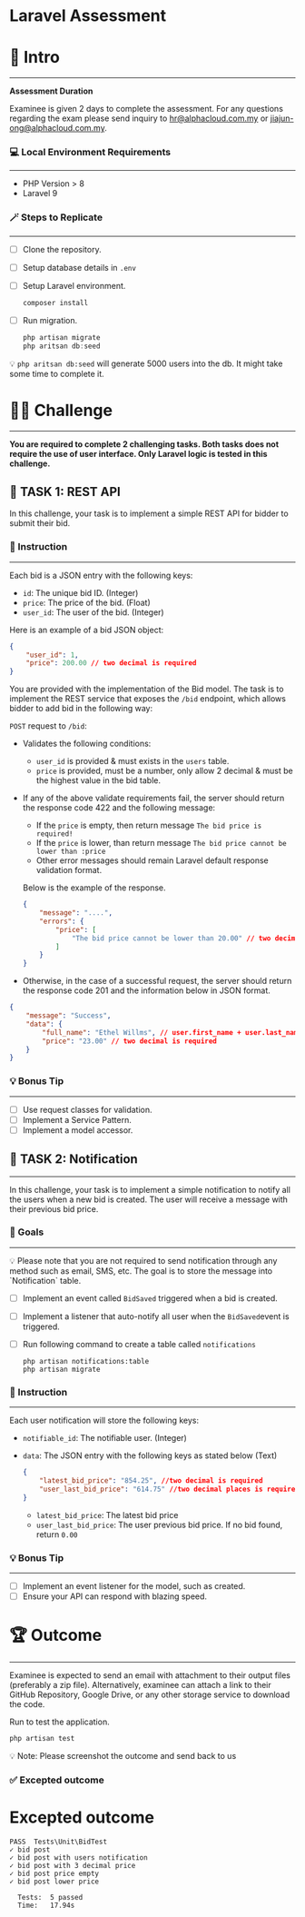 # Laravel **Assessment**

# 👋 Intro

---

**Assessment Duration**

Examinee is given 2 days to complete the assessment. For any questions regarding the exam please send inquiry to [hr@alphacloud.com.my](mailto:hr@alphacloud.com.my) or [jiajun-ong@alphacloud.com.my](mailto:jiajun-ong@alphacloud.com.my).

### 💻 Local Environment Requirements

---

- PHP Version > 8
- Laravel 9

### 🪄 **Steps to Replicate**

---

- [ ]  Clone the repository.
- [ ]  Setup database details in `.env`
- [ ]  Setup Laravel environment.
    
    ```powershell
    composer install
    ```
    
- [ ]  Run migration.
    
    ```powershell
    php artisan migrate
    php aritsan db:seed
    ```
    <aside>
💡 `php aritsan db:seed` will generate 5000 users into the db. It might take some time to complete it.

</aside>

# 👨‍💻 Challenge

---

**You are required to complete 2 challenging tasks. Both tasks does not require the use of user interface. Only Laravel logic is tested in this challenge.**

## 📝 TASK 1: REST API

In this challenge, your task is to implement a simple REST API for bidder to submit their bid.

### 📃 Instruction

---

Each bid is a JSON entry with the following keys:

- `id`: The unique bid ID. (Integer)
- `price`: The price of the bid. (Float)
- `user_id`: The user of the bid. (Integer)

Here is an example of a bid JSON object:

```json
{
    "user_id": 1,
    "price": 200.00 // two decimal is required
}
```

You are provided with the implementation of the Bid model. The task is to implement the REST service that exposes the `/bid` endpoint, which allows bidder to add bid in the following way:

`POST` request to `/bid`:

- Validates the following conditions:
    - `user_id` is provided & must exists in the `users` table.
    - `price` is provided, must be a number, only allow 2 decimal & must be the highest value in the bid table.
    
- If any of the above validate requirements fail, the server should return the response code 422 and the following message:
    - If the `price` is empty, then return message `The bid price is required!`
    - If the `price` is lower, than return message `The bid price cannot be lower than :price`
    - Other error messages should remain Laravel default response validation format.
    
    Below is the example of the response.
    
    ```json
    {
        "message": "....",
        "errors": {
            "price": [
                "The bid price cannot be lower than 20.00" // two decimal is required
            ]
        }
    }
    ```
    

- Otherwise, in the case of a successful request, the server should return the response code 201 and the information below in JSON format.

```json
{
    "message": "Success",
    "data": {
        "full_name": "Ethel Willms", // user.first_name + user.last_name
        "price": "23.00" // two decimal is required
    }
}
```

### 💡 Bonus Tip

---

- [ ]  Use request classes for validation.
- [ ]  Implement a Service Pattern.
- [ ]  Implement a model accessor.

## 📢 TASK 2: Notification

---

In this challenge, your task is to implement a simple notification to notify all the users when a new bid is created. The user will receive a message with their previous bid price.

### 🎯 Goals

---

<aside>
💡 Please note that you are not required to send notification through any method such as email, SMS, etc. The goal is to store the message into `Notification` table.

</aside>

- [ ]  Implement an event called `BidSaved` triggered when a bid is created.
- [ ]  Implement a listener that auto-notify all user when the `BidSaved`event is triggered.
- [ ]  Run following command to create a table called `notifications`
    
    ```terminal
    php artisan notifications:table
    php artisan migrate
    ```

### 📃 Instruction

---

Each user notification will store the following keys:

- `notifiable_id`: The notifiable user. (Integer)
- `data`:  The JSON entry with the following keys as stated below (Text)
    
    ```json
    {
    	"latest_bid_price": "854.25", //two decimal is required
    	"user_last_bid_price": "614.75" //two decimal places is required
    }
    ```
    
    - `latest_bid_price`: The latest bid price
    - `user_last_bid_price`: The user previous bid price. If no bid found, return `0.00`

### 💡 Bonus Tip

---

- [ ]  Implement an event listener for the model, such as created.
- [ ]  Ensure your API can respond with blazing speed.

# 🏆 Outcome

---

Examinee is expected to send an email with attachment to their output files (preferably a zip file). Alternatively, examinee can attach a link to their GitHub Repository, Google Drive, or any other storage service to download the code. 

Run to test the application.

```php
php artisan test
```

<aside>
💡 Note: Please screenshot the outcome and send back to us

</aside>

### ✅ Excepted outcome
# Excepted outcome
```terminal
PASS  Tests\Unit\BidTest
✓ bid post
✓ bid post with users notification
✓ bid post with 3 decimal price
✓ bid post price empty
✓ bid post lower price

  Tests:  5 passed
  Time:   17.94s
  ```
